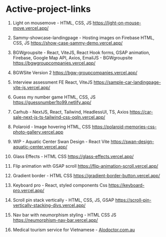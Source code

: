 # Active-project-links

1. Light on mousemove - HTML, CSS, JS 
    https://light-on-mouse-move.vercel.app/
   
3. Sammy-showcase-landingpage - Hosting images on Firebase HTML, CSS, JS 
    https://show-case-sammy-demo.vercel.app/
   
5. BGWgroupsite - React, ViteJS, React Hook forms, GSAP animation, Firebase, Google Map API, Axios, EmailJS - BGWgroupsite
    https://bgwgroupcompanies.vercel.app/
   
7. BGWSite Version 2
    https://bgw-groupcompanies.vercel.app/
   
9. Interview assessment FE React, ViteJS 
    https://sample-car-landingpage-vite-js.vercel.app/
   
11. Guess my number game HTML, CSS, JS 
    https://guessnumber1to99.netlify.app/
    
13. Carhub - NextJS, React, Tailwind, HeadlessUI, TS, Axios
    https://car-sale-next-js-ts-tailwind-css-oqln.vercel.app/
    
15. Polaroid - Image hovering HTML, CSS 
    https://polaroid-memories-css-photo-gallery.vercel.app
    
17. WIP - Aquatic Center Swan Design - React Vite
    https://swan-design-aquatic-center.vercel.app/
    
19. Glass Effects - HTML CSS
    https://glass-effects.vercel.app/
    
21. Flip animation with GSAP scroll
    https://flip-animation-scroll.vercel.app/

23. Gradient border - HTML CSS
    https://gradient-border-button.vercel.app/

25. Keyboard pro - React, styled components Css
    https://keyboard-pro.vercel.app/

27. Scroll pin stack vertically - HTML, CSS, JS, GSAP
    https://scroll-pin-vertically-stacking-divs.vercel.app/

29. Nav bar with neumorphism styling - HTML CSS JS
    https://neumorphism-nav-bar.vercel.app/

31. Medical tourism service for Vietnamese - [Alodoctor.com.au](https://alodoctor.com.au/)

